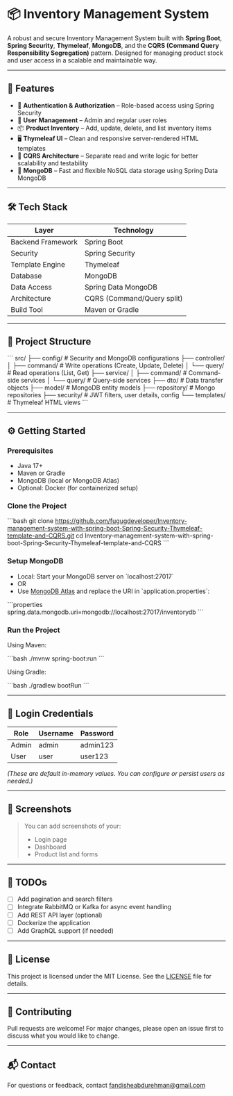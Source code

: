 
# 📦 Inventory Management System

A robust and secure Inventory Management System built with **Spring Boot**, **Spring Security**, **Thymeleaf**, **MongoDB**, and the **CQRS (Command Query Responsibility Segregation)** pattern. Designed for managing product stock and user access in a scalable and maintainable way.

---

## 🚀 Features

- 🔐 **Authentication & Authorization** – Role-based access using Spring Security
- 👤 **User Management** – Admin and regular user roles
- 📦 **Product Inventory** – Add, update, delete, and list inventory items
- 🖥️ **Thymeleaf UI** – Clean and responsive server-rendered HTML templates
- 🔄 **CQRS Architecture** – Separate read and write logic for better scalability and testability
- 🍃 **MongoDB** – Fast and flexible NoSQL data storage using Spring Data MongoDB

---

## 🛠️ Tech Stack

| Layer              | Technology                |
|-------------------|---------------------------|
| Backend Framework | Spring Boot               |
| Security          | Spring Security           |
| Template Engine   | Thymeleaf                 |
| Database          | MongoDB                   |
| Data Access       | Spring Data MongoDB       |
| Architecture      | CQRS (Command/Query split)|
| Build Tool        | Maven or Gradle           |

---

## 📁 Project Structure

\`\`\`
src/
├── config/                 # Security and MongoDB configurations
├── controller/
│   ├── command/            # Write operations (Create, Update, Delete)
│   └── query/              # Read operations (List, Get)
├── service/
│   ├── command/            # Command-side services
│   └── query/              # Query-side services
├── dto/                    # Data transfer objects
├── model/                  # MongoDB entity models
├── repository/             # Mongo repositories
├── security/               # JWT filters, user details, config
└── templates/              # Thymeleaf HTML views
\`\`\`

---

## ⚙️ Getting Started

### Prerequisites

- Java 17+
- Maven or Gradle
- MongoDB (local or MongoDB Atlas)
- Optional: Docker (for containerized setup)

### Clone the Project

\`\`\`bash
git clone https://github.com/fugugdeveloper/Inventory-management-system-with-spring-boot-Spring-Security-Thymeleaf-template-and-CQRS.git
cd Inventory-management-system-with-spring-boot-Spring-Security-Thymeleaf-template-and-CQRS
\`\`\`

### Setup MongoDB

- Local: Start your MongoDB server on \`localhost:27017\`
- OR
- Use [MongoDB Atlas](https://www.mongodb.com/cloud/atlas) and replace the URI in \`application.properties\`:

\`\`\`properties
spring.data.mongodb.uri=mongodb://localhost:27017/inventorydb
\`\`\`

### Run the Project

Using Maven:

\`\`\`bash
./mvnw spring-boot:run
\`\`\`

Using Gradle:

\`\`\`bash
./gradlew bootRun
\`\`\`

---

## 🔐 Login Credentials

| Role   | Username | Password |
|--------|----------|----------|
| Admin  | admin    | admin123 |
| User   | user     | user123  |

*(These are default in-memory values. You can configure or persist users as needed.)*

---

## 📸 Screenshots

> You can add screenshots of your:
> - Login page
> - Dashboard
> - Product list and forms

---

## 📌 TODOs

- [ ] Add pagination and search filters
- [ ] Integrate RabbitMQ or Kafka for async event handling
- [ ] Add REST API layer (optional)
- [ ] Dockerize the application
- [ ] Add GraphQL support (if needed)

---

## 🧾 License

This project is licensed under the MIT License. See the [LICENSE](LICENSE) file for details.

---

## 🙌 Contributing

Pull requests are welcome! For major changes, please open an issue first to discuss what you would like to change.

---

## 📬 Contact

For questions or feedback, contact [fandisheabdurehman@gmail.com](mailto:fandisheabdurehman@gmail.com)
